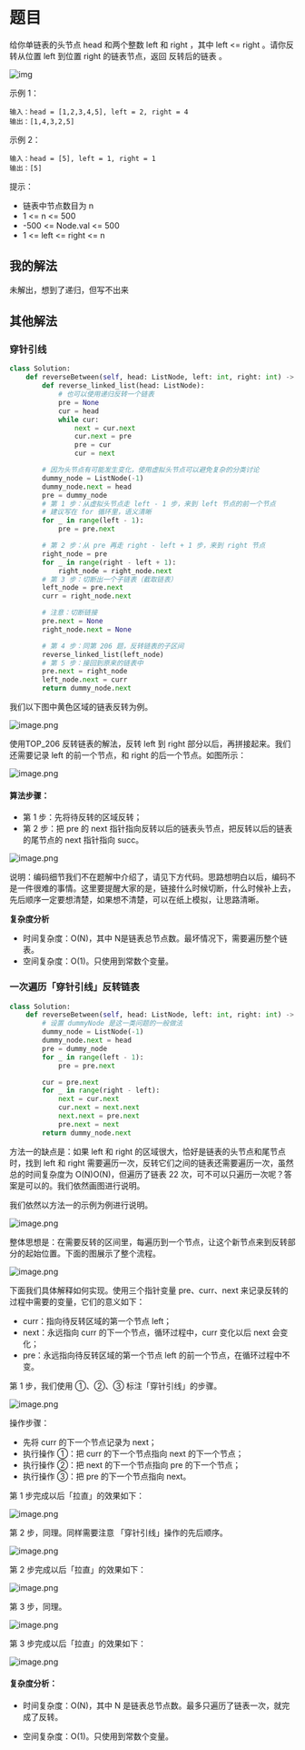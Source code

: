 # 题目

给你单链表的头节点 head 和两个整数 left 和 right ，其中 left <= right 。请你反转从位置 left 到位置 right 的链表节点，返回 反转后的链表 。

![img](https://assets.leetcode.com/uploads/2021/02/19/rev2ex2.jpg)


示例 1：

```
输入：head = [1,2,3,4,5], left = 2, right = 4
输出：[1,4,3,2,5]
```


示例 2：

```
输入：head = [5], left = 1, right = 1
输出：[5]
```


提示：

- 链表中节点数目为 n
- 1 <= n <= 500
- -500 <= Node.val <= 500
- 1 <= left <= right <= n

## 我的解法

未解出，想到了递归，但写不出来

## 其他解法

### 穿针引线

```python
class Solution:
    def reverseBetween(self, head: ListNode, left: int, right: int) -> ListNode:
        def reverse_linked_list(head: ListNode):
            # 也可以使用递归反转一个链表
            pre = None
            cur = head
            while cur:
                next = cur.next
                cur.next = pre
                pre = cur
                cur = next

        # 因为头节点有可能发生变化，使用虚拟头节点可以避免复杂的分类讨论
        dummy_node = ListNode(-1)
        dummy_node.next = head
        pre = dummy_node
        # 第 1 步：从虚拟头节点走 left - 1 步，来到 left 节点的前一个节点
        # 建议写在 for 循环里，语义清晰
        for _ in range(left - 1):
            pre = pre.next

        # 第 2 步：从 pre 再走 right - left + 1 步，来到 right 节点
        right_node = pre
        for _ in range(right - left + 1):
            right_node = right_node.next
        # 第 3 步：切断出一个子链表（截取链表）
        left_node = pre.next
        curr = right_node.next

        # 注意：切断链接
        pre.next = None
        right_node.next = None

        # 第 4 步：同第 206 题，反转链表的子区间
        reverse_linked_list(left_node)
        # 第 5 步：接回到原来的链表中
        pre.next = right_node
        left_node.next = curr
        return dummy_node.next
```

我们以下图中黄色区域的链表反转为例。

![image.png](https://pic.leetcode-cn.com/1615105129-iUPoGi-image.png)

使用TOP_206 反转链表的解法，反转 left 到 right 部分以后，再拼接起来。我们还需要记录 left 的前一个节点，和 right 的后一个节点。如图所示：

![image.png](https://pic.leetcode-cn.com/1615105150-pfWiGq-image.png)

#### 算法步骤：

- 第 1 步：先将待反转的区域反转；
- 第 2 步：把 pre 的 next 指针指向反转以后的链表头节点，把反转以后的链表的尾节点的 next 指针指向 succ。

![image.png](https://pic.leetcode-cn.com/1615105168-ZQRZew-image.png)


说明：编码细节我们不在题解中介绍了，请见下方代码。思路想明白以后，编码不是一件很难的事情。这里要提醒大家的是，链接什么时候切断，什么时候补上去，先后顺序一定要想清楚，如果想不清楚，可以在纸上模拟，让思路清晰。

**复杂度分析**

- 时间复杂度：O(N)，其中 N是链表总节点数。最坏情况下，需要遍历整个链表。
- 空间复杂度：O(1)。只使用到常数个变量。

### 一次遍历「穿针引线」反转链表

```python
class Solution:
    def reverseBetween(self, head: ListNode, left: int, right: int) -> ListNode:
        # 设置 dummyNode 是这一类问题的一般做法
        dummy_node = ListNode(-1)
        dummy_node.next = head
        pre = dummy_node
        for _ in range(left - 1):
            pre = pre.next

        cur = pre.next
        for _ in range(right - left):
            next = cur.next
            cur.next = next.next
            next.next = pre.next
            pre.next = next
        return dummy_node.next
```

方法一的缺点是：如果 left 和 right 的区域很大，恰好是链表的头节点和尾节点时，找到 left 和 right 需要遍历一次，反转它们之间的链表还需要遍历一次，虽然总的时间复杂度为 O(N)O(N)，但遍历了链表 22 次，可不可以只遍历一次呢？答案是可以的。我们依然画图进行说明。

我们依然以方法一的示例为例进行说明。

![image.png](https://pic.leetcode-cn.com/1615105232-cvTINs-image.png)

整体思想是：在需要反转的区间里，每遍历到一个节点，让这个新节点来到反转部分的起始位置。下面的图展示了整个流程。

![image.png](https://pic.leetcode-cn.com/1615105242-ZHlvOn-image.png)

下面我们具体解释如何实现。使用三个指针变量 pre、curr、next 来记录反转的过程中需要的变量，它们的意义如下：

- curr：指向待反转区域的第一个节点 left；
- next：永远指向 curr 的下一个节点，循环过程中，curr 变化以后 next 会变化；
- pre：永远指向待反转区域的第一个节点 left 的前一个节点，在循环过程中不变。

第 1 步，我们使用 ①、②、③ 标注「穿针引线」的步骤。

![image.png](https://pic.leetcode-cn.com/1615105296-bmiPxl-image.png)

操作步骤：

- 先将 curr 的下一个节点记录为 next；
- 执行操作 ①：把 curr 的下一个节点指向 next 的下一个节点；
- 执行操作 ②：把 next 的下一个节点指向 pre 的下一个节点；
- 执行操作 ③：把 pre 的下一个节点指向 next。

第 1 步完成以后「拉直」的效果如下：

![image.png](https://pic.leetcode-cn.com/1615105340-UBnTBZ-image.png)

第 2 步，同理。同样需要注意 「穿针引线」操作的先后顺序。

![image.png](https://pic.leetcode-cn.com/1615105353-PsCmzb-image.png)

第 2 步完成以后「拉直」的效果如下：

![image.png](https://pic.leetcode-cn.com/1615105364-aDIFqy-image.png)

第 3 步，同理。

![image.png](https://pic.leetcode-cn.com/1615105376-jIyGwv-image.png)

第 3 步完成以后「拉直」的效果如下：

![image.png](https://pic.leetcode-cn.com/1615105395-EJQnMe-image.png)

#### 复杂度分析：

- 时间复杂度：O(N)，其中 N 是链表总节点数。最多只遍历了链表一次，就完成了反转。

- 空间复杂度：O(1)。只使用到常数个变量。


